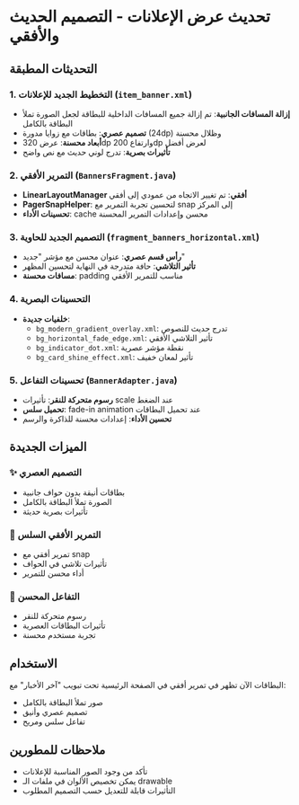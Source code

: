 # تحديث عرض الإعلانات - التصميم الحديث والأفقي

## التحديثات المطبقة

### 1. التخطيط الجديد للإعلانات (`item_banner.xml`)
- **إزالة المسافات الجانبية**: تم إزالة جميع المسافات الداخلية للبطاقة لجعل الصورة تملأ البطاقة بالكامل
- **تصميم عصري**: بطاقات مع زوايا مدورة (24dp) وظلال محسنة
- **أبعاد محسنة**: عرض 320dp وارتفاع 200dp لعرض أفضل
- **تأثيرات بصرية**: تدرج لوني حديث مع نص واضح

### 2. التمرير الأفقي (`BannersFragment.java`)
- **LinearLayoutManager أفقي**: تم تغيير الاتجاه من عمودي إلى أفقي
- **PagerSnapHelper**: لتحسين تجربة التمرير مع snap إلى المركز
- **تحسينات الأداء**: cache محسن وإعدادات التمرير المحسنة

### 3. التصميم الجديد للحاوية (`fragment_banners_horizontal.xml`)
- **رأس قسم عصري**: عنوان محسن مع مؤشر "جديد"
- **تأثير التلاشي**: حافة متدرجة في النهاية لتحسين المظهر
- **مسافات محسنة**: padding مناسب للتمرير الأفقي

### 4. التحسينات البصرية
- **خلفيات جديدة**:
  - `bg_modern_gradient_overlay.xml`: تدرج حديث للنصوص
  - `bg_horizontal_fade_edge.xml`: تأثير التلاشي الأفقي
  - `bg_indicator_dot.xml`: نقطة مؤشر عصرية
  - `bg_card_shine_effect.xml`: تأثير لمعان خفيف

### 5. تحسينات التفاعل (`BannerAdapter.java`)
- **رسوم متحركة للنقر**: تأثيرات scale عند الضغط
- **تحميل سلس**: fade-in animation عند تحميل البطاقات
- **تحسين الأداء**: إعدادات محسنة للذاكرة والرسم

## الميزات الجديدة

### ✨ التصميم العصري
- بطاقات أنيقة بدون حواف جانبية
- الصورة تملأ البطاقة بالكامل
- تأثيرات بصرية حديثة

### 🚀 التمرير الأفقي السلس
- تمرير أفقي مع snap
- تأثيرات تلاشي في الحواف
- أداء محسن للتمرير

### 🎨 التفاعل المحسن
- رسوم متحركة للنقر
- تأثيرات البطاقات العصرية
- تجربة مستخدم محسنة

## الاستخدام

البطاقات الآن تظهر في تمرير أفقي في الصفحة الرئيسية تحت تبويب "آخر الأخبار" مع:
- صور تملأ البطاقة بالكامل
- تصميم عصري وأنيق
- تفاعل سلس ومريح

## ملاحظات للمطورين

- تأكد من وجود الصور المناسبة للإعلانات
- يمكن تخصيص الألوان في ملفات الـ drawable
- التأثيرات قابلة للتعديل حسب التصميم المطلوب
